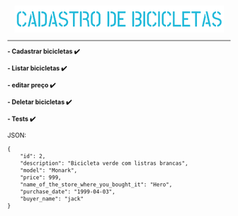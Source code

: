 <p align="center"><img src="img\logo2.png"></p>
<p align="center">
<smallUma API para controlar o cadastro de bicicletas, essa API foi construida na linguagem Java utilizando o Framework Spring :smile:</small> 
</p> 
<hr>

**- Cadastrar bicicletas :heavy_check_mark:**

**- Listar bicicletas :heavy_check_mark:**

**- editar preço :heavy_check_mark:**

**- Deletar bicicletas :heavy_check_mark:**

**- Tests :heavy_check_mark:**  

JSON:
```
{
    "id": 2,
    "description": "Bicicleta verde com listras brancas",
    "model": "Monark",
    "price": 999,
    "name_of_the_store_where_you_bought_it": "Hero",
    "purchase_date": "1999-04-03",
    "buyer_name": "jack"
}
```
  



